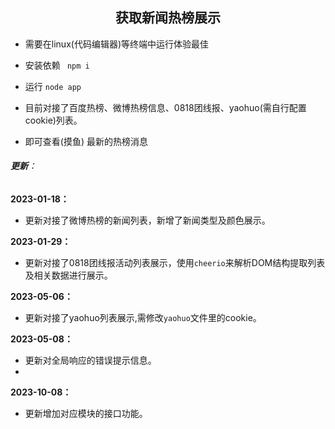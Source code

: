 <h2 align="center">获取新闻热榜展示</h2>

- 需要在linux(代码编辑器)等终端中运行体验最佳

- 安装依赖 ` npm i`

- 运行 `node app`

- 目前对接了百度热榜、微博热榜信息、0818团线报、yaohuo(需自行配置cookie)列表。

- 即可查看(摸鱼) 最新的热榜消息

  

###### **更新**：

**2023-01-18：** 

- 更新对接了微博热榜的新闻列表，新增了新闻类型及颜色展示。

**2023-01-29：** 

- 更新对接了0818团线报活动列表展示，使用`cheerio`来解析DOM结构提取列表及相关数据进行展示。

**2023-05-06：** 

- 更新对接了yaohuo列表展示,需修改`yaohuo`文件里的cookie。

**2023-05-08：** 

- 更新对全局响应的错误提示信息。
- 
**2023-10-08：** 

- 更新增加对应模块的接口功能。